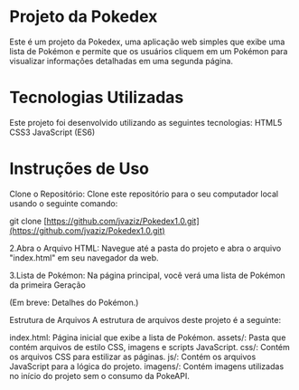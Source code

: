 # Projeto da Pokedex
Este é um projeto da Pokedex, uma aplicação web simples que exibe uma lista de Pokémon e permite que os usuários cliquem em um Pokémon para visualizar informações detalhadas em uma segunda página.

# Tecnologias Utilizadas
Este projeto foi desenvolvido utilizando as seguintes tecnologias:
HTML5
CSS3
JavaScript (ES6)

# Instruções de Uso
Clone o Repositório: Clone este repositório para o seu computador local usando o seguinte comando:

git clone [https://github.com/jvaziz/Pokedex1.0.git](https://github.com/jvaziz/Pokedex1.0.git)

2.Abra o Arquivo HTML: Navegue até a pasta do projeto e abra o arquivo "index.html" em seu navegador da web.

3.Lista de Pokémon: Na página principal, você verá uma lista de Pokémon da primeira Geração

(Em breve: Detalhes do Pokémon.)

Estrutura de Arquivos
A estrutura de arquivos deste projeto é a seguinte:

index.html: Página inicial que exibe a lista de Pokémon.
assets/: Pasta que contém arquivos de estilo CSS, imagens e scripts JavaScript.
css/: Contém os arquivos CSS para estilizar as páginas.
js/: Contém os arquivos JavaScript para a lógica do projeto.
imagens/: Contém imagens utilizadas no início do projeto sem o consumo da PokeAPI.
